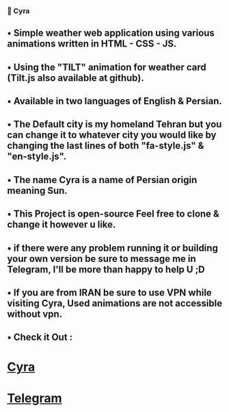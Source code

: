 ### 🔆 Cyra

## • Simple weather web application using various animations written in HTML - CSS - JS.

## • Using the "TILT" animation for weather card (Tilt.js also available at github).

## • Available in two languages of English & Persian.

## • The Default city is my homeland Tehran but you can change it to whatever city you would like by changing the last lines of both "fa-style.js" & "en-style.js".

## • The name Cyra is a name of Persian origin meaning Sun.

## • This Project is open-source Feel free to clone & change it however u like.

## • if there were any problem running it or building your own version be sure to message me in Telegram, I'll be more than happy to help U ;D

## • If you are from IRAN be sure to use VPN while visiting Cyra, Used animations are not accessible without vpn.

## • Check it Out : 
# [Cyra](http://cyra.fast-page.org)

# [Telegram](https://t.me/GottSchlaft)
